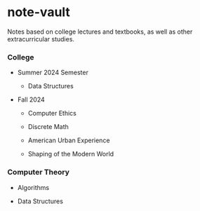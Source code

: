 # note-vault

Notes based on college lectures and textbooks, as well as other extracurricular studies.

### College 

- Summer 2024 Semester
    - Data Structures

- Fall 2024 
    - Computer Ethics

    - Discrete Math

    - American Urban Experience

    - Shaping of the Modern World

### Computer Theory

- Algorithms

- Data Structures
